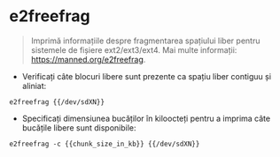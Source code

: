 # e2freefrag

> Imprimă informațiile despre fragmentarea spațiului liber pentru sistemele de fișiere ext2/ext3/ext4.
> Mai multe informații: <https://manned.org/e2freefrag>.

- Verificați câte blocuri libere sunt prezente ca spațiu liber contiguu și aliniat:

`e2freefrag {{/dev/sdXN}}`

- Specificați dimensiunea bucăților în kiloocteți pentru a imprima câte bucățile libere sunt disponibile:

`e2freefrag -c {{chunk_size_in_kb}} {{/dev/sdXN}}`
